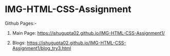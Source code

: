 # IMG-HTML-CSS-Assignment

Github Pages:- 
1. Main Page: 
https://ishugupta02.github.io/IMG-HTML-CSS-Assignment1/

2. Blogs:
https://ishugupta02.github.io/IMG-HTML-CSS-Assignment1/blog_try3.html
